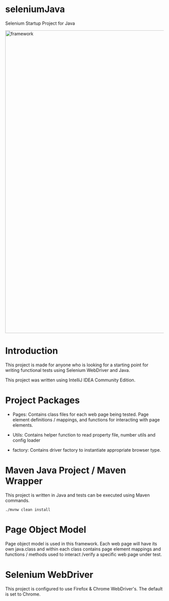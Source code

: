 # seleniumJava
Selenium Startup Project for Java

<img width="960" alt="framework" src="https://user-images.githubusercontent.com/35001674/173242942-4a528519-a633-4240-bae7-cc3a6d2fb4d5.png">

# Introduction
This project is made for anyone who is looking for a starting point for writing functional tests using Selenium WebDriver and Java.

This project was written using IntelliJ IDEA Community Edition.

# Project Packages
*  Pages:
Contains class files for each web page being tested. Page element definitions / mappings, and functions for interacting with page elements.

* Utils:
Contains helper function to read property file, number utils and config loader

* factory:
Contains driver factory to instantiate appropriate browser type.

# Maven Java Project / Maven Wrapper

This project is written in Java and tests can be executed using Maven commands.

`./mvnw clean install`

# Page Object Model

Page object model is used in this framework. Each web page will have its own java.class and within each class contains page element mappings and functions / methods used to interact /verify a specific web page under test.

# Selenium WebDriver
This project is configured to use Firefox & Chrome WebDriver's. The default is set to Chrome.




